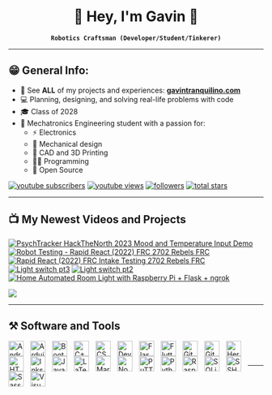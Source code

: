 <!-- Start -->
<h1 align="center" height="200">🐼 Hey, I'm Gavin 👋</h1>
<center>
   <code><b>Robotics Craftsman (Developer/Student/Tinkerer)</b></code>
</center>

---

## 😁 General Info:
- 🔗 See **ALL** of my projects and experiences: **[gavintranquilino.com][website]**
- 💻 Planning, designing, and solving real-life problems with code
- 🎓 Class of 2028
- 🤖 Mechatronics Engineering student with a passion for: 
    - ⚡ Electronics
    - 🦾 Mechanical design
    - 🧰 CAD and 3D Printing
    - 🧑‍💻 Programming
    - 💾 Open Source

<!-- Subscribe Badges -->
<p align="left">
   <a href="https://www.youtube.com/channel/UCnBxk-HBG0jXScCYvieHLDA?sub_confirmation=1">
      <img alt="youtube subscribers" title="Subscribe to my YouTube channel" src="https://custom-icon-badges.demolab.com/youtube/channel/subscribers/UCnBxk-HBG0jXScCYvieHLDA?color=%23E05D44&label=SUBSCRIBE&logo=video&logoColor=white&style=for-the-badge&labelColor=CE4630"/></a> 
   <a href="https://www.youtube.com/@gavintranquilino">
      <img alt="youtube views" title="YouTube views" src="https://custom-icon-badges.demolab.com/youtube/channel/views/UCnBxk-HBG0jXScCYvieHLDA?color=%23E1AD0E&logo=eye&logoColor=white&style=for-the-badge&labelColor=C79600"/></a> 
   <a href="https://github.com/gavintranquilino?tab=followers">
      <img alt="followers" title="Follow me on Github" src="https://custom-icon-badges.demolab.com/github/followers/gavintranquilino?color=236ad3&labelColor=1155ba&style=for-the-badge&logo=person-add&label=Follow&logoColor=white"/></a>
   <a href="https://github.com/gavintranquilino?tab=repositories&sort=stargazers">
      <img alt="total stars" title="Total stars on GitHub" src="https://custom-icon-badges.demolab.com/github/stars/gavintranquilino?color=55960c&style=for-the-badge&labelColor=488207&logo=star"/></a>
</p>

---

## 📺 My Newest Videos and Projects
<!-- BEGIN YOUTUBE-CARDS -->
[![PsychTracker HackTheNorth 2023 Mood and Temperature Input Demo](https://ytcards.demolab.com/?id=OE9ZMTe3uAk&title=PsychTracker+HackTheNorth+2023+Mood+and+Temperature+Input+Demo&lang=en&timestamp=1695349564&background_color=%230d1117&title_color=%23ffffff&stats_color=%23dedede&max_title_lines=1&width=250&border_radius=5&duration=76 "PsychTracker HackTheNorth 2023 Mood and Temperature Input Demo")](https://www.youtube.com/watch?v=OE9ZMTe3uAk)
[![Robot Testing - Rapid React (2022) FRC 2702 Rebels FRC](https://ytcards.demolab.com/?id=u9qG72-kYxQ&title=Robot+Testing+-+Rapid+React+%282022%29+FRC+2702+Rebels+FRC&lang=en&timestamp=1680653973&background_color=%230d1117&title_color=%23ffffff&stats_color=%23dedede&max_title_lines=1&width=250&border_radius=5&duration=19 "Robot Testing - Rapid React (2022) FRC 2702 Rebels FRC")](https://www.youtube.com/watch?v=u9qG72-kYxQ)
[![Rapid React (2022) FRC Intake Testing 2702 Rebels FRC](https://ytcards.demolab.com/?id=d_R-mZ6Phxw&title=Rapid+React+%282022%29+FRC+Intake+Testing+2702+Rebels+FRC&lang=en&timestamp=1680653696&background_color=%230d1117&title_color=%23ffffff&stats_color=%23dedede&max_title_lines=1&width=250&border_radius=5&duration=8 "Rapid React (2022) FRC Intake Testing 2702 Rebels FRC")](https://www.youtube.com/watch?v=d_R-mZ6Phxw)
[![Light switch pt3](https://ytcards.demolab.com/?id=yjMIiRrY0TE&title=Light+switch+pt3&lang=en&timestamp=1674800127&background_color=%230d1117&title_color=%23ffffff&stats_color=%23dedede&max_title_lines=1&width=250&border_radius=5&duration=22 "Light switch pt3")](https://www.youtube.com/watch?v=yjMIiRrY0TE)
[![Light switch pt2](https://ytcards.demolab.com/?id=bS2TKmz5eWY&title=Light+switch+pt2&lang=en&timestamp=1674800048&background_color=%230d1117&title_color=%23ffffff&stats_color=%23dedede&max_title_lines=1&width=250&border_radius=5&duration=16 "Light switch pt2")](https://www.youtube.com/watch?v=bS2TKmz5eWY)
[![Home Automated Room Light with Raspberry Pi + Flask + ngrok](https://ytcards.demolab.com/?id=zSlTrdzJzx0&title=Home+Automated+Room+Light+with+Raspberry+Pi+%2B+Flask+%2B+ngrok&lang=en&timestamp=1674797634&background_color=%230d1117&title_color=%23ffffff&stats_color=%23dedede&max_title_lines=1&width=250&border_radius=5&duration=15 "Home Automated Room Light with Raspberry Pi + Flask + ngrok")](https://www.youtube.com/watch?v=zSlTrdzJzx0)
<!-- END YOUTUBE-CARDS -->

[<img src="https://custom-icon-badges.demolab.com/badge/-Subscribe%20For%20More-red?style=for-the-badge&logo=video&logoColor=white"/>](https://www.youtube.com/channel/UCnBxk-HBG0jXScCYvieHLDA?sub_confirmation=1)

---

## ⚒️ Software and Tools
<!-- Android -->
<img align="left" alt="Android" width="30px" style="padding-right:10px;" src="https://cdn.jsdelivr.net/gh/devicons/devicon/icons/android/android-plain.svg" />
<!-- Arduino -->
<img align="left" alt="Arduino" width="30px" style="padding-right:10px;" src="https://cdn.jsdelivr.net/gh/devicons/devicon/icons/arduino/arduino-plain.svg" />
<!-- Bootstrap -->
<img align="left" alt="Bootstrap" width="30px" style="padding-right:10px;" src="https://cdn.jsdelivr.net/gh/devicons/devicon/icons/bootstrap/bootstrap-plain.svg" />
<!-- C++ -->
<img align="left" alt="C++" width="30px" style="padding-right:10px;" src="https://cdn.jsdelivr.net/gh/devicons/devicon/icons/cplusplus/cplusplus-plain.svg" />
<!-- CSS3 -->
<img align="left" alt="CSS3" width="30px" style="padding-right:10px;" src="https://cdn.jsdelivr.net/gh/devicons/devicon/icons/css3/css3-plain.svg" />
<!-- Devicon -->
<img align="left" alt="Devicon" width="30px" style="padding-right:10px;" src="https://cdn.jsdelivr.net/gh/devicons/devicon/icons/devicon/devicon-plain.svg" />
<!-- Flask -->
<img align="left" alt="Flask" width="30px" style="padding-right:10px;" src="https://cdn.jsdelivr.net/gh/devicons/devicon/icons/flask/flask-original.svg" />
<!-- Flutter -->
<img align="left" alt="Flutter" width="30px" style="padding-right:10px;" src="https://cdn.jsdelivr.net/gh/devicons/devicon/icons/flutter/flutter-plain.svg" />
<!-- Fusion360 -->
<!-- <img align="left" alt="Fusion360" width="30px" style="padding-right:10px;" src="https://cdn.jsdelivr.net/gh/devicons/devicon/icons/python/fusioon-plain.svg" /> -->
<!-- Git -->
<img align="left" alt="Git" width="30px" style="padding-right:10px;" src="https://cdn.jsdelivr.net/gh/devicons/devicon/icons/git/git-plain.svg" />
<!-- GitHub -->
<img align="left" alt="GitHub" width="30px" style="padding-right:10px;" src="https://cdn.jsdelivr.net/gh/devicons/devicon/icons/github/github-original.svg" />
<!-- Heroku -->
<img align="left" alt="Heroku" width="30px" style="padding-right:10px;" src="https://cdn.jsdelivr.net/gh/devicons/devicon/icons/heroku/heroku-plain.svg" />
<!-- HTML5 -->
<img align="left" alt="HTML5" width="30px" style="padding-right:10px;" src="https://cdn.jsdelivr.net/gh/devicons/devicon/icons/html5/html5-plain.svg" />
<!-- Inkscape -->
<img align="left" alt="Inkscape" width="30px" style="padding-right:10px;" src="https://cdn.jsdelivr.net/gh/devicons/devicon/icons/inkscape/inkscape-original.svg" />
<!-- JavaScript -->
<img align="left" alt="JavaScript" width="30px" style="padding-right:10px;" src="https://cdn.jsdelivr.net/gh/devicons/devicon/icons/javascript/javascript-plain.svg" />
<!-- LaTeX -->
<img align="left" alt="LaTeX" width="30px" style="padding-right:10px;" src="https://cdn.jsdelivr.net/gh/devicons/devicon/icons/latex/latex-original.svg" />
<!-- Markdown -->
<img align="left" alt="Markdown" width="30px" style="padding-right:10px;" src="https://cdn.jsdelivr.net/gh/devicons/devicon/icons/markdown/markdown-original.svg" />
<!-- NodeJs -->
<img align="left" alt="NodeJS" width="30px" style="padding-right:10px;" src="https://cdn.jsdelivr.net/gh/devicons/devicon/icons/nodejs/nodejs-plain.svg" />
<!-- Paint.net -->
<!-- <img align="left" alt="Paint.net" width="30px" style="padding-right:10px;" src="https://cdn.jsdelivr.net/gh/devicons/devicon/icons/python/python-plain.svg" /> -->
<!-- PuTTY -->
<img align="left" alt="PuTTY" width="30px" style="padding-right:10px;" src="https://cdn.jsdelivr.net/gh/devicons/devicon/icons/putty/putty-original.svg" />
<!-- Python -->
<img align="left" alt="Python" width="30px" style="padding-right:10px;" src="https://cdn.jsdelivr.net/gh/devicons/devicon/icons/python/python-original.svg" />
<!-- Raspberry Pi -->
<img align="left" alt="Raspberry Pi" width="30px" style="padding-right:10px;" src="https://cdn.jsdelivr.net/gh/devicons/devicon/icons/raspberrypi/raspberrypi-original.svg" />
<!-- SQLite -->
<img align="left" alt="SQLite" width="30px" style="padding-right:10px;" src="https://cdn.jsdelivr.net/gh/devicons/devicon/icons/sqlite/sqlite-original.svg" />
<!-- SSH -->
<img align="left" alt="SSH" width="30px" style="padding-right:10px;" src="https://cdn.jsdelivr.net/gh/devicons/devicon/icons/ssh/ssh-original-wordmark.svg" />
<!-- Sass -->
<img align="left" alt="Sass" width="30px" style="padding-right:10px;" src="https://cdn.jsdelivr.net/gh/devicons/devicon/icons/sass/sass-original.svg" />
<!-- SolidWorks -->
<!-- <img align="left" alt="Python" width="30px" style="padding-right:10px;" src="https://cdn.jsdelivr.net/gh/devicons/devicon/icons/python/python-plain.svg" /> -->
<!-- Visual Studio Code -->
<img align="left" alt="Visual Studio Code" width="30px" style="padding-right:10px;" src="https://cdn.jsdelivr.net/gh/devicons/devicon/icons/vscode/vscode-original.svg" />
<!-- WinSCP -->
<!-- <img align="left" alt="Python" width="30px" style="padding-right:10px;" src="https://cdn.jsdelivr.net/gh/devicons/devicon/icons/python/python-plain.svg" /> -->

</br>
</br>

---

<!-- ## 📊 Stats -->
<!-- ![My GitHub Stats](https://github-readme-stats.vercel.app/api?username=gavintranquilino&show_icons=true&theme=graywhite) -->

[website]: https://www.gavintranquilino.com
